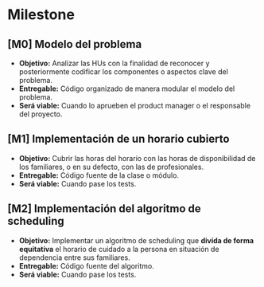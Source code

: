 # Milestone

## [M0] Modelo del problema

- **Objetivo:** Analizar las HUs con la finalidad de reconocer y posteriormente codificar los componentes o aspectos clave del problema.
- **Entregable:** Código organizado de manera modular el modelo del problema.
- **Será viable:** Cuando lo aprueben el product manager o el responsable del proyecto.

## [M1] Implementación de un horario cubierto

- **Objetivo:** Cubrir las horas del horario con las horas de disponibilidad de los familiares, o en su defecto, con las de profesionales.
- **Entregable:** Código fuente de la clase o módulo.
- **Será viable:** Cuando pase los tests.

## [M2] Implementación del algoritmo de scheduling

- **Objetivo:** Implementar un algoritmo de scheduling que **divida de forma equitativa** el horario de cuidado a la persona en situación de dependencia entre sus familiares.
- **Entregable:** Código fuente del algoritmo.
- **Será viable:** Cuando pase los tests.
